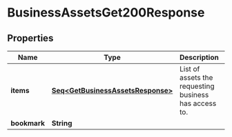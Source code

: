 

# BusinessAssetsGet200Response


## Properties

Name | Type | Description | Notes
------------ | ------------- | ------------- | -------------
**items** | [**Seq&lt;GetBusinessAssetsResponse&gt;**](GetBusinessAssetsResponse.md) | List of assets the requesting business has access to. | 
**bookmark** | **String** |  |  [optional]



